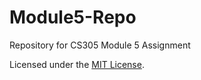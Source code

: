 # Module5-Repo
Repository for CS305 Module 5 Assignment

Licensed under the [MIT License](LICENSE).
